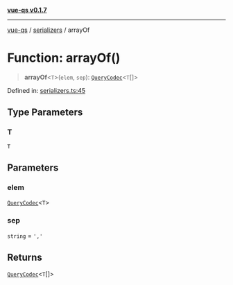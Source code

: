 [**vue-qs v0.1.7**](../../../../README.md)

***

[vue-qs](../../../../README.md) / [serializers](../README.md) / arrayOf

# Function: arrayOf()

> **arrayOf**\<`T`\>(`elem`, `sep`): [`QueryCodec`](../../../../type-aliases/QueryCodec.md)\<`T`[]\>

Defined in: [serializers.ts:45](https://github.com/iamsomraj/vue-qs/blob/8dd8b9116f5f79adc1bc1b23a2ea361a3c83a0ab/src/serializers.ts#L45)

## Type Parameters

### T

`T`

## Parameters

### elem

[`QueryCodec`](../../../../type-aliases/QueryCodec.md)\<`T`\>

### sep

`string` = `','`

## Returns

[`QueryCodec`](../../../../type-aliases/QueryCodec.md)\<`T`[]\>
